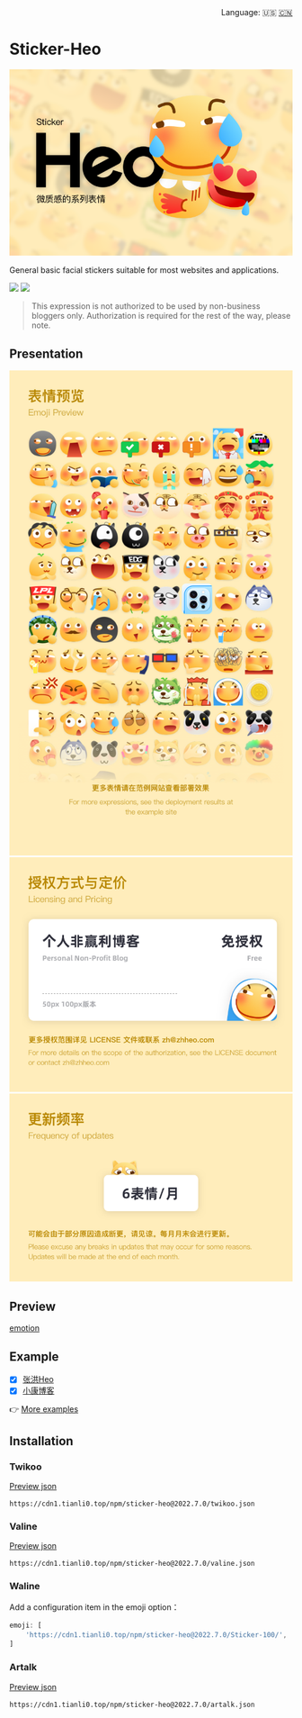 <div align="right">
  Language:
  🇺🇸
  <a title="Chinese" href="/README_CN.md">🇨🇳</a>
</div>

# Sticker-Heo

![](/img/v1/%E5%B0%81%E9%9D%A2.png)

General basic facial stickers suitable for most websites and applications.

[![](https://img.shields.io/npm/v/sticker-heo)](https://www.npmjs.com/package/sticker-heo)
[![](https://img.shields.io/github/v/release/zhheo/sticker-heo)](https://github.com/zhheo/Sticker-Heo/releases)

> This expression is not authorized to be used by non-business bloggers only. Authorization is required for the rest of the way, please note.

## Presentation

![](/img/v1/%E8%A1%A8%E6%83%85%E9%A2%84%E8%A7%88.png)
![](/img/v1/%E6%8E%88%E6%9D%83%E6%96%B9%E5%BC%8F%E4%B8%8E%E5%AE%9A%E4%BB%B7.png)
![](/img/v1/%E6%9B%B4%E6%96%B0%E9%A2%91%E7%8E%87.png)

## Preview

[emotion](https://emotion.xiaokang.me/#/emotion/Heo-100)

## Example

- [x] [张洪Heo](https://blog.zhheo.com/)
- [x] [小康博客](https://www.antmoe.com/)

👉 [More examples](https://github.com/zhheo/Sticker-Heo/issues/15)

## Installation

### Twikoo

[Preview json](/twikoo.json)

```
https://cdn1.tianli0.top/npm/sticker-heo@2022.7.0/twikoo.json
```

### Valine

[Preview json](/valine.json)

```
https://cdn1.tianli0.top/npm/sticker-heo@2022.7.0/valine.json
```

### Waline

Add a configuration item in the emoji option：

```js
emoji: [
    'https://cdn1.tianli0.top/npm/sticker-heo@2022.7.0/Sticker-100/',
]
```

### Artalk

[Preview json](/artalk.json)

```
https://cdn1.tianli0.top/npm/sticker-heo@2022.7.0/artalk.json
```